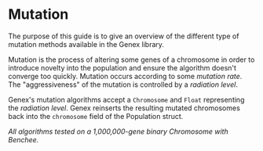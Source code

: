 # Mutation

The purpose of this guide is to give an overview of the different type of mutation methods available in the Genex library.

Mutation is the process of altering some genes of a chromosome in order to introduce novelty into the population and ensure the algorithm doesn't converge too quickly. Mutation occurs according to some *mutation rate*. The "aggressiveness" of the mutation is controlled by a *radiation level*.

Genex's mutation algorithms accept a `Chromosome` and `Float` representing the *radiation level*. Genex reinserts the resulting mutated chromosomes back into the `chromosome` field of the Population struct.

*All algorithms tested on a 1,000,000-gene binary Chromosome with Benchee.*